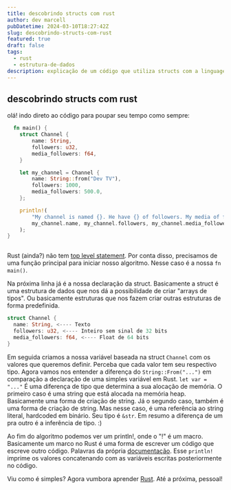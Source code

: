 ```yaml
---
title: descobrindo structs com rust
author: dev marcell
pubDatetime: 2024-03-10T18:27:42Z
slug: descobrindo-structs-com-rust
featured: true
draft: false
tags:
  - rust
  - estrutura-de-dados
description: explicação de um código que utiliza structs com a linguagem Rust.
---
```


## descobrindo structs com rust

olá! indo direto ao código para poupar seu tempo como sempre:

```rust
  fn main() {
    struct Channel {
        name: String,
        followers: u32,
        media_followers: f64,
    }

    let my_channel = Channel {
        name: String::from("Dev TV"),
        followers: 1000,
        media_followers: 500.0,
    };

    println!(
        "My channel is named {}. He have {} of followers. My media of followers is {}",
        my_channel.name, my_channel.followers, my_channel.media_followers
    );
}
  
```

Rust (ainda?) não tem [top level statement](https://learn.microsoft.com/en-us/dotnet/csharp/tutorials/top-level-statements). Por conta disso, precisamos de uma função principal para iniciar nosso algoritmo.
Nesse caso é a nossa `fn main()`.

Na próxima linha já é a nossa declaração da struct. Basicamente a struct é uma estrutura de dados que nos dá a possibilidade de criar "arrays de tipos". Ou basicamente estruturas que nos fazem criar outras estruturas de forma predefinida.

```rust
struct Channel {
  name: String, <---- Texto
  followers: u32, <---- Inteiro sem sinal de 32 bits
  media_followers: f64, <---- Float de 64 bits
}
```

Em seguida criamos a nossa variável baseada na struct `Channel` com os valores que queremos definir. Perceba que cada valor tem seu respectivo tipo. Agora vamos nos entender a diferença do `String::From("...")` em comparação a declaração de uma simples variável em Rust. `let var = "..."`
É uma diferença de tipo que determina a sua alocação de memória. O primeiro caso é uma string que está alocada na memória heap. Basicamente uma forma de criação de string. Já o segundo caso, também é uma forma de criação de string. Mas nesse caso, é uma referência ao string literal, hardcoded em binário. Seu tipo é `&str`.
Em resumo a diferença de um pra outro é a inferência de tipo. :)

Ao fim do algoritmo podemos ver um println!, onde o "!" é um macro. Basicamente um marco no Rust é uma forma de escrever um código que escreve outro código. Palavras da própria [documentação](https://doc.rust-lang.org/book/ch19-06-macros.html). Esse `println!` imprime os valores concatenando com as variáveis escritas posteriormente no código.

Viu como é simples? Agora vumbora aprender [Rust](https://doc.rust-lang.org/book/title-page.html). Até a próxima, pessoal!
